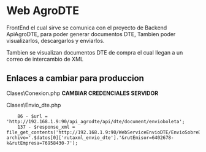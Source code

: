 Web AgroDTE 
=======================


FrontEnd el cual sirve se comunica con el proyecto de Backend ApiAgroDTE, para poder generar documentos DTE, Tambien poder visualizarlos, descargarlos y enviarlos.

Tambien se visualizan documentos DTE de compra el cual llegan a un correo de intercambio de XML

Enlaces a cambiar para produccion
----------------
Clases\Conexion.php 
**CAMBIAR CREDENCIALES SERVIDOR**

Clases\Envio_dte.php 
```
    86 - $url = 'http://192.168.1.9:90/api_agrodte/api/dte/document/envioboleta';
    137 - $response_xml = file_get_contents('http://192.168.1.9:90/WebServiceEnvioDTE/EnvioSobreDTE.asmx/enviarSobreSII?archivo='.$datos[0]['rutaxml_envio_dte'].'&rutEmisor=6402678-k&rutEmpresa=76958430-7');
```  





